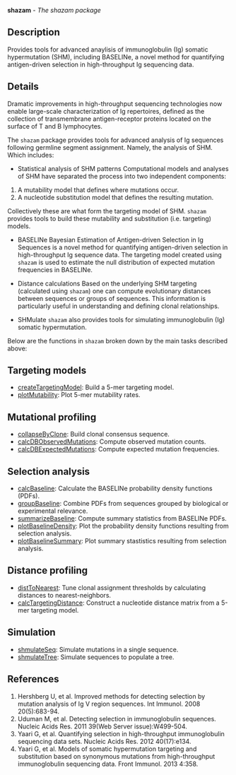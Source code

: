 





**shazam** - *The shazam package*

Description
--------------------

Provides tools for advanced anaylisis of immunoglobulin (Ig) somatic hypermutation 
(SHM), including BASELINe, a novel method for quantifying antigen-driven selection in 
high-throughput Ig sequencing data.



Details
-------------------

Dramatic improvements in high-throughput sequencing technologies now enable 
large-scale characterization of Ig repertoires, defined as the collection of transmembrane 
antigen-receptor proteins located on the surface of T and B lymphocytes.

The `shazam` package provides tools for advanced analysis of Ig sequences following 
germline segment assignment. Namely, the analysis of SHM. 
Which includes:
 
+ Statistical analysis of SHM patterns 
Computational models and analyses of SHM have separated the process 
into two independent components: 

1. A mutability model that defines where mutations occur.
1. A nucleotide substitution model that defines the resulting mutation.

Collectively these are what form the targeting model of SHM. `shazam` 
provides tools to build these mutability and substitution (i.e. targeting) 
models.

+ BASELINe 
Bayesian Estimation of Antigen-driven Selection in Ig Sequences is a 
novel method for quantifying antigen-driven selection in high-throughput
Ig sequence data. The targeting model created using `shazam` is used 
to estimate the null distribution of expected mutation frequencies in 
BASELINe.

+ Distance calculations 
Based on the underlying SHM targeting (calculated using `shazam`) one 
can compute evolutionary distances between sequences or groups of 
sequences. This information is particularly useful in understanding and 
defining clonal relationships.

+ SHMulate 
`shazam` also provides tools for simulating immunoglobulin (Ig) somatic hypermutation.
 

Below are the functions in `shazam` broken down by the main tasks described
above:

Targeting models
-------------------



+ [createTargetingModel](createTargetingModel.md):     Build a 5-mer targeting model.
+ [plotMutability](plotMutability.md):           Plot 5-mer mutability rates.


Mutational profiling
-------------------



+ [collapseByClone](collapseByClone.md):    Build clonal consensus sequence.
+ [calcDBObservedMutations](calcDBObservedMutations.md):  Compute observed mutation counts.
+ [calcDBExpectedMutations](calcDBExpectedMutations.md):  Compute expected mutation frequencies.


Selection analysis
-------------------



+ [calcBaseline](calcBaseline.md):             Calculate the BASELINe probability
density functions (PDFs).
+ [groupBaseline](groupBaseline.md):            Combine PDFs from sequences grouped
by biological or experimental relevance.
+ [summarizeBaseline](summarizeBaseline.md):        Compute summary statistics from BASELINe PDFs.
+ [plotBaselineDensity](plotBaselineDensity.md):      Plot the probability density functions
resulting from selection analysis.
+ [plotBaselineSummary](plotBaselineSummary.md):      Plot summary stastistics resulting from 
selection analysis.


Distance profiling
-------------------



+ [distToNearest](distToNearest.md):            Tune clonal assignment thresholds by calculating 
distances to nearest-neighbors.
+ [calcTargetingDistance](calcTargetingDistance.md):    Construct a nucleotide distance matrix from a 
5-mer targeting model.


Simulation
-------------------



+  [shmulateSeq](shmulateSeq.md):                Simulate mutations in a single sequence.
 +  [shmulateTree](shmulateTree.md):               Simulate sequences to populate a tree.


References
-------------------


1. Hershberg U, et al. Improved methods for detecting selection by mutation 
analysis of Ig V region sequences. 
Int Immunol. 2008 20(5):683-94.
1. Uduman M, et al. Detecting selection in immunoglobulin sequences. 
Nucleic Acids Res. 2011 39(Web Server issue):W499-504.
1. Yaari G, et al. Quantifying selection in high-throughput immunoglobulin 
sequencing data sets. 
Nucleic Acids Res. 2012 40(17):e134.
1. Yaari G, et al. Models of somatic hypermutation targeting and substitution based 
on synonymous mutations from high-throughput immunoglobulin sequencing data. 
Front Immunol. 2013 4:358.
 





